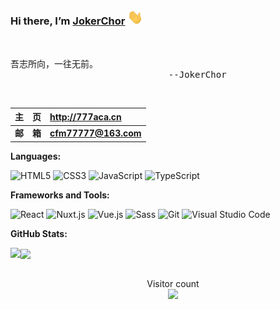 ### Hi there, I’m [JokerChor](http://777aca.cn/) <img src="https://github.com/777aca/777aca/blob/main/wave.gif" width="25px">

<br />
<pre>
吾志所向，一往无前。
                              --JokerChor
</pre>
<br />

|   主&emsp;页   | <http://777aca.cn>   |
| :------------: | :------------------- |
| **邮&emsp;箱** | **cfm77777@163.com** |

**Languages:**

![HTML5](https://img.shields.io/badge/HTML5-E34F26?logo=HTML5&logoColor=fff)
![CSS3](https://img.shields.io/badge/CSS3-1572B6?logo=CSS3&logoColor=fff)
![JavaScript](https://img.shields.io/badge/JavaScript-F7DF1E?logo=JavaScript&logoColor=333)
![TypeScript](https://img.shields.io/badge/TypeScript-3178C6?logo=TypeScript&logoColor=fff)

**Frameworks and Tools:**

![React](https://img.shields.io/badge/React-61DAFB?logo=React&logoColor=333)
![Nuxt.js](https://img.shields.io/badge/Nuxt.js-000000?logo=Nuxt.js&logoColor=fff)
![Vue.js](https://img.shields.io/badge/Vue.js-4FC08D?logo=Vue.js&logoColor=fff)
![Sass](https://img.shields.io/badge/Sass-CC6699?logo=Sass&logoColor=fff)
![Git](https://img.shields.io/badge/Git-F05032?logo=Git&logoColor=fff)
![Visual Studio Code](https://img.shields.io/badge/VS%20CODE-007ACC?logo=VisualStudioCode&logoColor=fff)

**GitHub Stats:**

<div>
  <img align="left" height="150px" src="https://github-readme-stats.vercel.app/api?username=777aca&show_icons=true&theme=transparent" />
  <img align="center" height="150px" src="https://github-readme-stats.vercel.app/api/top-langs/?username=777aca&layout=compact&langs_count=6&theme=transparent&hide=javascript,html,css" />
</div>
<br />

<p align="center"> 
  Visitor count<br>
  <img src="https://profile-counter.glitch.me/777aca/count.svg" />
</p>
